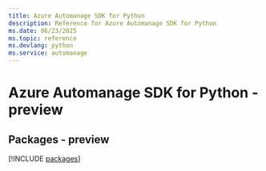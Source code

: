 ```yaml
---
title: Azure Automanage SDK for Python
description: Reference for Azure Automanage SDK for Python
ms.date: 06/23/2025
ms.topic: reference
ms.devlang: python
ms.service: automanage
---
```

# Azure Automanage SDK for Python - preview
## Packages - preview
[!INCLUDE [packages](automanage-index.md)]